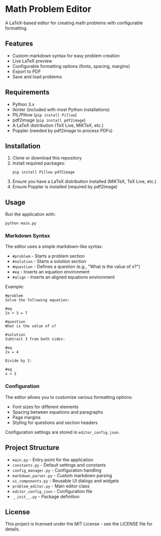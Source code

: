 # Math Problem Editor

A LaTeX-based editor for creating math problems with configurable formatting.

## Features

- Custom markdown syntax for easy problem creation
- Live LaTeX preview
- Configurable formatting options (fonts, spacing, margins)
- Export to PDF
- Save and load problems

## Requirements

- Python 3.x
- tkinter (included with most Python installations)
- PIL/Pillow (`pip install Pillow`)
- pdf2image (`pip install pdf2image`)
- A LaTeX distribution (TeX Live, MiKTeX, etc.)
- Poppler (needed by pdf2image to process PDFs)

## Installation

1. Clone or download this repository
2. Install required packages:
   ```
   pip install Pillow pdf2image
   ```
3. Ensure you have a LaTeX distribution installed (MiKTeX, TeX Live, etc.)
4. Ensure Poppler is installed (required by pdf2image)

## Usage

Run the application with:

```
python main.py
```

### Markdown Syntax

The editor uses a simple markdown-like syntax:

- `#problem` - Starts a problem section
- `#solution` - Starts a solution section
- `#question` - Defines a question (e.g., "What is the value of x?")
- `#eq` - Inserts an equation environment
- `#align` - Inserts an aligned equations environment

Example:

```
#problem
Solve the following equation:

#eq
2x + 3 = 7

#question
What is the value of x?

#solution
Subtract 3 from both sides:

#eq
2x = 4

Divide by 2:

#eq
x = 2
```

### Configuration

The editor allows you to customize various formatting options:

- Font sizes for different elements
- Spacing between equations and paragraphs
- Page margins
- Styling for questions and section headers

Configuration settings are stored in `editor_config.json`.

## Project Structure

- `main.py` - Entry point for the application
- `constants.py` - Default settings and constants
- `config_manager.py` - Configuration handling
- `markdown_parser.py` - Custom markdown parsing
- `ui_components.py` - Reusable UI dialogs and widgets
- `problem_editor.py` - Main editor class
- `editor_config.json` - Configuration file
- `__init__.py` - Package definition

## License

This project is licensed under the MIT License - see the LICENSE file for details.
